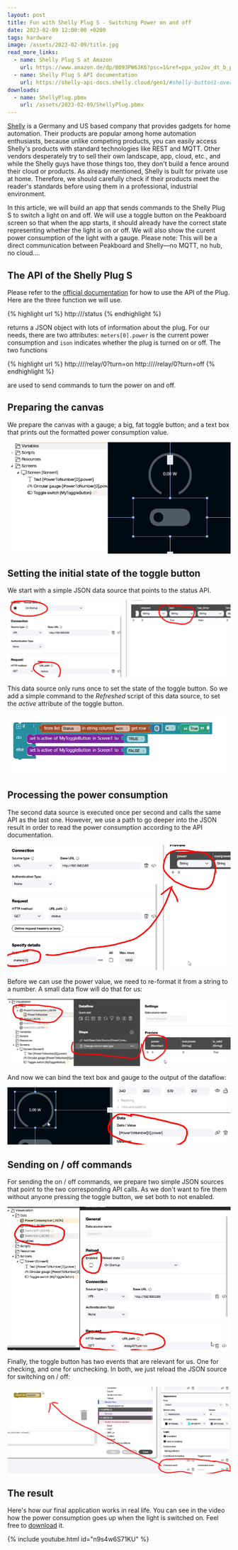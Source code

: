 ```yaml
---
layout: post
title: Fun with Shelly Plug S - Switching Power on and off
date: 2023-02-09 12:00:00 +0200
tags: hardware
image: /assets/2023-02-09/title.jpg
read_more_links:
  - name: Shelly Plug S at Amazon
    url: https://www.amazon.de/dp/B093PW6JK6?psc=1&ref=ppx_yo2ov_dt_b_product_details
  - name: Shelly Plug S API documentation
    url: https://shelly-api-docs.shelly.cloud/gen1/#shelly-button1-overview
downloads:
  - name: ShellyPlug.pbmx
    url: /assets/2023-02-09/ShellyPlug.pbmx
---
```

[Shelly](https://www.shelly.cloud/) is a Germany and US based company that provides gadgets for home automation. Their products are popular among home automation enthusiasts, because unlike competing products, you can easily access Shelly's products with standard technologies like REST and MQTT. Other vendors desperately try to sell their own landscape, app, cloud, etc., and while the Shelly guys have those things too, they don't build a fence around their cloud or products.
As already mentioned, Shelly is built for private use at home. Therefore, we should carefully check if their products meet the reader's standards before using them in a professional, industrial environment.

In this article, we will build an app that sends commands to the Shelly Plug S to switch a light on and off. We will use a toggle button on the Peakboard screen so that when the app starts, it should already have the correct state representing whether the light is on or off. We will also show the curent power consumption of the light with a gauge.
Please note: This will be a direct communication between Peakboard and Shelly—no MQTT, no hub, no cloud....

## The API of the Shelly Plug S

Please refer to the [official documentation](https://shelly-api-docs.shelly.cloud/gen1/#shelly-button1-overviewhttps://www.shelly.cloud/documents/user_guide/shelly_button_1.pdf) for how to use the API of the Plug. Here are the three function we will use.

{% highlight url %}
http://<MyShellyPlugIP>/status
{% endhighlight %}

returns a JSON object with lots of information about the plug. For our needs, there are two attributes: `meters[0].power` is the current power consumption and `ison` indicates whether the plug is turned on or off.
The two functions

{% highlight url %}
http://<MyShellyPlugIP>//relay/0?turn=on
http://<MyShellyPlugIP>//relay/0?turn=off
{% endhighlight %}

are used to send commands to turn the power on and off.

## Preparing the canvas

We prepare the canvas with a gauge; a big, fat toggle button; and a text box that prints out the formatted power consumption value.

![image](/assets/2023-02-09/010.png)

## Setting the initial state of the toggle button

We start with a simple JSON data source that points to the status API.

![image](/assets/2023-02-09/020.png)

This data source only runs once to set the state of the toggle button. So we add a simple command to the _Refreshed_ script of this data source, to set the _active_ attribute of the toggle button.

![image](/assets/2023-02-09/030.png)

## Processing the power consumption

The second data source is executed once per second and calls the same API as the last one. However, we use a path to go deeper into the JSON result in order to read the power consumption according to the API documentation.

![image](/assets/2023-02-09/040.png)

Before we can use the power value, we need to re-format it from a string to a number. A small data flow will do that for us:

![image](/assets/2023-02-09/060.png)

And now we can bind the text box and gauge to the output of the dataflow:

![image](/assets/2023-02-09/050.png)

## Sending on / off commands

For sending the on / off commands, we prepare two simple JSON sources that point to the two corresponding API calls. As we don't want to fire them without anyone pressing the toggle button, we set both to not enabled.

![image](/assets/2023-02-09/070.png)

Finally, the toggle button has two events that are relevant for us. One for checking, and one for unchecking. In both, we just reload the JSON source for switching on / off:

![image](/assets/2023-02-09/080.png)

## The result

Here's how our final application works in real life. You can see in the video how the power consumption goes up when the light is switched on. Feel free to [download](/assets/2023-02-09/ShellyPlug.pbmx) it.

{% include youtube.html id="n9s4w6S71KU" %}


